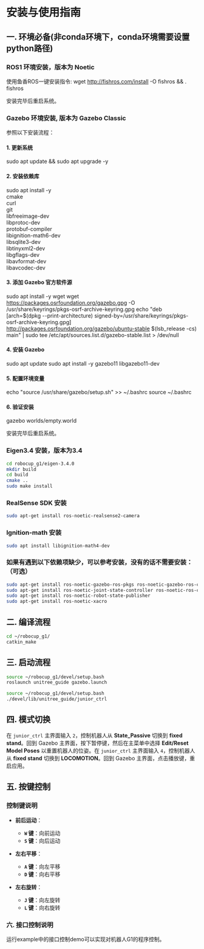 # 安装与使用指南

## 一. 环境必备(非conda环境下，conda环境需要设置python路径)
### ROS1 环境安装，版本为 Noetic
使用鱼香ROS一键安装指令:
wget http://fishros.com/install -O fishros && . fishros

安装完毕后重启系统。

### Gazebo 环境安装, 版本为 Gazebo Classic
参照以下安装流程：
#### 1. 更新系统
sudo apt update && sudo apt upgrade -y
#### 2. 安装依赖库
sudo apt install -y \
    cmake \
    curl \
    git \
    libfreeimage-dev \
    libprotoc-dev \
    protobuf-compiler \
    libignition-math6-dev \
    libsqlite3-dev \
    libtinyxml2-dev \
    libgflags-dev \
    libavformat-dev \
    libavcodec-dev
    
#### 3. 添加 Gazebo 官方软件源
sudo apt install -y wget
wget https://packages.osrfoundation.org/gazebo.gpg -O /usr/share/keyrings/pkgs-osrf-archive-keyring.gpg
echo "deb [arch=$(dpkg --print-architecture) signed-by=/usr/share/keyrings/pkgs-osrf-archive-keyring.gpg] http://packages.osrfoundation.org/gazebo/ubuntu-stable $(lsb_release -cs) main" | sudo tee /etc/apt/sources.list.d/gazebo-stable.list > /dev/null
#### 4. 安装 Gazebo
sudo apt update
sudo apt install -y gazebo11 libgazebo11-dev
#### 5. 配置环境变量
echo "source /usr/share/gazebo/setup.sh" >> ~/.bashrc
source ~/.bashrc
#### 6. 验证安装
gazebo worlds/empty.world

安装完毕后重启系统。

### Eigen3.4 安装，版本为3.4
```bash
cd robocup_g1/eigen-3.4.0
mkdir build
cd build
cmake ..
sudo make install
```
### RealSense SDK 安装
```bash
sudo apt-get install ros-noetic-realsense2-camera
```

### Ignition-math 安装
```bash
sudo apt install libignition-math4-dev
```
### 如果有遇到以下依赖项缺少，可以参考安装，没有的话不需要安装：（可选）
```bash
sudo apt-get install ros-noetic-gazebo-ros-pkgs ros-noetic-gazebo-ros-control
sudo apt-get install ros-noetic-joint-state-controller ros-noetic-ros-control ros-noetic-ros-controllers
sudo apt-get install ros-noetic-robot-state-publisher
sudo apt-get install ros-noetic-xacro
```
## 二. 编译流程
```bash
cd ~/robocup_g1/
catkin_make
```

## 三. 启动流程

```bash
source ~/robocup_g1/devel/setup.bash
roslaunch unitree_guide gazebo.launch
```

```bash
source ~/robocup_g1/devel/setup.bash
./devel/lib/unitree_guide/junior_ctrl
```

## 四. 模式切换

在 `junior_ctrl` 主界面输入 `2`，控制机器人从 **State_Passive** 切换到 **fixed stand**。回到 Gazebo 主界面，按下暂停键，然后在主菜单中选择 **Edit/Reset Model Poses** 以重置机器人的位姿。在 `junior_ctrl` 主界面输入 `4`，控制机器人从 **fixed stand** 切换到 **LOCOMOTION**。回到 Gazebo 主界面，点击播放键，重启应用。


## 五. 按键控制
### 控制键说明

- **前后运动**：
  - **`W` 键**：向前运动
  - **`S` 键**：向后运动

- **左右平移**：
  - **`A` 键**：向左平移
  - **`D` 键**：向右平移

- **左右旋转**：
  - **`J` 键**：向左旋转
  - **`L` 键**：向右旋转
  

### 六. 接口控制说明
运行example中的接口控制demo可以实现对机器人G1的程序控制。




